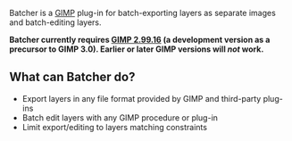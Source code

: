 Batcher is a [GIMP](https://www.gimp.org/) plug-in for batch-exporting layers as separate images and batch-editing layers.

**Batcher currently requires [GIMP 2.99.16](https://www.gimp.org/downloads/devel/) (a development version as a precursor to GIMP 3.0). Earlier or later GIMP versions will _not_ work.**


## What can Batcher do?

* Export layers in any file format provided by GIMP and third-party plug-ins
* Batch edit layers with any GIMP procedure or plug-in
* Limit export/editing to layers matching constraints
